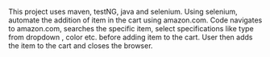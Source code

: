This project uses maven, testNG, java and selenium.
Using selenium, automate the addition of item in the cart using amazon.com.
Code navigates to amazon.com, searches the specific item, select specifications like type from dropdown , color etc. before adding item to the cart.
User then adds the item to the cart and closes the browser.
